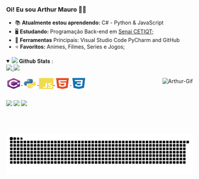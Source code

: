 ### Oi! Eu sou Arthur Mauro 👩‍💻 


- 📚 **Atualmente estou aprendendo:** C# - Python & JavaScript
- 🖥️ **Estudando:** Programação Back-end em [Senai CETIQT](https://senaicetiqt.com/);
- 🎒 **Ferramentas** Principais: Visual Studio Code PyCharm and GitHub 
- ⭐ **Favoritos:** Animes, Filmes, Series e Jogos;
<!--
**ArhurM/ArhurM** is a ✨ _special_ ✨ repository because its `README.md` (this file) appears on your GitHub profile.
Here are some ideas to get you started:
- 💬 Ask me about ...
- 📫 How to reach me: ...
- 😄 Pronouns: ...
- ⚡ Fun fact: ...
-->
 <div>
  <details open="">
<summary>
  <img src="https://media.giphy.com/media/cj87CxfRtrUifF3Ryk/giphy.gif" height="20">
  <span> 𝐆𝐢𝐭𝐡𝐮𝐛 𝐒𝐭𝐚𝐭𝐬 : </span>
</summary>
  <a href="https://github.com/ArhurM">
     <img height="150em" src="https://github-readme-stats.vercel.app/api?username=ArhurM&hide=contribs,issues&theme=dark"/>

  <img height="150em" src="https://github-readme-stats.vercel.app/api/top-langs/?username=ArhurM&layout=compact&langs_count=6&theme=dark"/>
   

</div>
   
  <div style="display: inline_block"><br>
  
  <img align="center" alt="Csharp" height="30" width="40" src="https://raw.githubusercontent.com/devicons/devicon/master/icons/csharp/csharp-original.svg">
  <img align="center" alt="Python" height="30" width="40" src="https://raw.githubusercontent.com/devicons/devicon/master/icons/python/python-original.svg"> 
  <img align="center" alt="JS" height="30" width="40" src="https://raw.githubusercontent.com/devicons/devicon/master/icons/javascript/javascript-plain.svg">
  <img align="center" alt="HTML5" height="30" width="40" src="https://github.com/devicons/devicon/blob/master/icons/html5/html5-plain.svg">
  <img align="center" alt="CSS3" height="30" width="40" src="https://github.com/devicons/devicon/blob/master/icons/css3/css3-plain.svg">

 
 <!-- Para colocar gif -->
  <img align="right" alt="Arthur-Gif" height="150" src="https://i.picasion.com/pic91/44ffd8f7f1e2a97463140867b1c65e6b.gif">
</div>
   
 ##
 
<div> 
  <a href = "arthurmauroinfo@gmail.com"><img src="https://img.shields.io/badge/Gmail-D14836?style=for-the-badge&logo=gmail&logoColor=white" target="_blank"></a>
 <a href="https://www.linkedin.com/in/arthur-mauro-0a47a4115/" target="_blank"><img src="https://img.shields.io/badge/-LinkedIn-%230077B5?style=for-the-badge&logo=linkedin&logoColor=white" target="_blank"></a> 
  <a href="url Instagram" target="_blank"><img src="https://img.shields.io/badge/-Instagram-%23E4405F?style=for-the-badge&logo=instagram&logoColor=white" target="_blank"></a>
 
 ![Snake animation](https://github.com/ArhurM/ArhurM/blob/output/github-contribution-grid-snake.svg)
 
</div>
